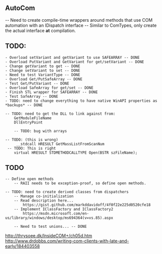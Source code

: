 ## AutoCom

-- Need to create compile-time wrappers around methods that use COM automation with an IDispatch interface
    -- Similar to ComTypes, only create the actual interface **at** compilation.

## TODO: 
    - Overload setVariant and getVariant to use SAFEARRAY -- DONE
    - Overload PutVariant and GetVariant for get/setVariant -- DONE
    - Change getVariant to get -- DONE
    - Change setVariant to set -- DONE
    - Need to test VariantType -- DONE
    - Overload Get/PutSafeArray -- DONE
    - Test Get/PutVariant -- DONE
    - Overload SafeArray for get/set -- DONE
    - Finish STL wrapper for SAFEARRAY -- DONE
    - Test SafeArray -- DONE
    - TODO: need to change everything to have native WinAPI properties as *backups* -- DONE

    -- TODO: need to get the DLL to link against from:
        GetModuleFileName
        DllEntryPoint

        -- TODO: bug with arrays

    -- TODO: (this is wrong)
         __stdcall HRESULT GetMassListFromScanNum 
     -- TODO: This is right
        virtual HRESULT STDMETHODCALLTYPE Open(BSTR szFileName);



## TODO
    -- Define open methods
        -- RAII needs to be exception-proof, so define open methods.

    -- TODO: need to create derived classes from dispatchers
        -- Manage co-initialization
        -- Read description here... 
            https://gist.github.com/markddavidoff/4f0f22e225d0520cfe18
        -- Implement IClassFactory and IClassFactory2 
            https://msdn.microsoft.com/en-us/library/windows/desktop/ms694364(v=vs.85).aspx

        -- Need to test unions... -- DONE

http://thrysoee.dk/InsideCOM+/ch05d.htm
http://www.drdobbs.com/writing-com-clients-with-late-and-early/184403558
